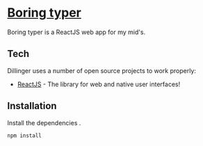 # [Boring typer]

Boring typer is a ReactJS web app for my mid's.

## Tech

Dillinger uses a number of open source projects to work properly:

- [ReactJS] - The library for web and native user interfaces!


## Installation


Install the dependencies .
```sh
npm install
```

[//]: #
[ReactJS]: <https://react.dev/>
[Boring typer]: <https://adilism48.github.io/boring-typer/>
